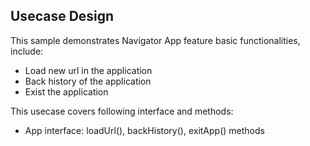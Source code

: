 ## Usecase Design

This sample demonstrates Navigator App feature basic functionalities, include:

* Load new url in the application
* Back history of the application
* Exist the application

This usecase covers following interface and methods:

* App interface: loadUrl(), backHistory(), exitApp() methods
